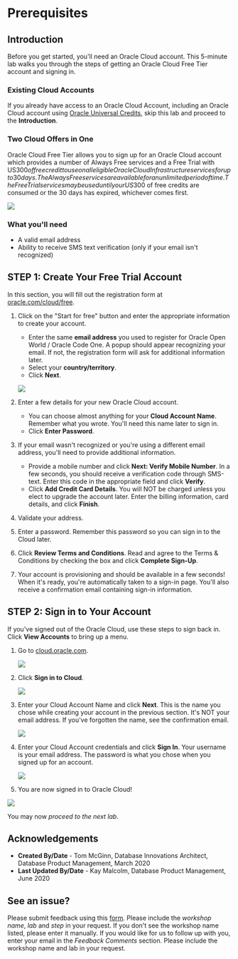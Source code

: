 # Prerequisites

## **Introduction**

Before you get started, you'll need an Oracle Cloud account. This 5-minute lab walks you through the steps of getting an Oracle Cloud Free Tier account and signing in.

### Existing Cloud Accounts

If you already have access to an Oracle Cloud Account, including an Oracle Cloud account using [Oracle Universal Credits](https://docs.oracle.com/en/cloud/get-started/subscriptions-cloud/csgsg/universal-credits.html), skip this lab and proceed to the **Introduction**.

### Two Cloud Offers in One

Oracle Cloud Free Tier allows you to sign up for an Oracle Cloud account which provides a number of Always Free services and a Free Trial with US$300 of free credit to use on all eligible Oracle Cloud Infrastructure services for up to 30 days. The Always Free services are available for an unlimited period of time. The Free Trial services may be used until your US$300 of free credits are consumed or the 30 days has expired, whichever comes first.

![](images/freetrial.png " ")

### What you'll need

* A valid email address
* Ability to receive SMS text verification (only if your email isn't recognized)

## **STEP 1**: Create Your Free Trial Account

In this section, you will fill out the registration form at [oracle.com/cloud/free](https://oracle.com/cloud/free).

1.  Click on the "Start for free" button and enter the appropriate information to create your account.
    * Enter the same **email address** you used to register for Oracle Open World / Oracle Code One. A popup should appear recognizing your email. If not, the registration form will ask for additional information later.
    * Select your **country/territory**.
    * Click **Next**.

    ![](images/signup-for-freetier.png " ")

2.  Enter a few details for your new Oracle Cloud account.
    * You can choose almost anything for your **Cloud Account Name**. Remember what you wrote. You'll need this name later to sign in.
    * Click **Enter Password**.

3.  If your email wasn't recognized or you're using a different email address, you'll need to provide additional information.
    * Provide a mobile number and click **Next: Verify Mobile Number**. In a few seconds, you should receive a verification code through SMS-text. Enter this code in the appropriate field and click **Verify**.
    * Click **Add Credit Card Details**. You will NOT be charged unless you elect to upgrade the account later. Enter the billing information, card details, and click **Finish**.

4. Validate your address.

5. Enter a password. Remember this password so you can sign in to the Cloud later.

6. Click **Review Terms and Conditions**. Read and agree to the Terms & Conditions by checking the box and click **Complete Sign-Up**.

7. Your account is provisioning and should be available in a few seconds! When it's ready, you're automatically taken to a sign-in page. You'll also receive a confirmation email containing sign-in information.

## **STEP 2**: Sign in to Your Account

If you've signed out of the Oracle Cloud, use these steps to sign back in. Click **View Accounts** to bring up a menu.

1. Go to [cloud.oracle.com](https://cloud.oracle.com).

    ![](images/cloud-login-1.png " ")

2. Click **Sign in to Cloud**.

    ![](images/cloud-login-2.png " ")

4. Enter your Cloud Account Name and click **Next**. This is the name you chose while creating your account in the previous section. It's NOT your email address. If you've forgotten the name, see the confirmation email.

    ![](images/cloud-login-tenant.png " ")

5. Enter your Cloud Account credentials and click **Sign In**. Your username is your email address. The password is what you chose when you signed up for an account.

    ![](images/username.png " ")

6. You are now signed in to Oracle Cloud!

  ![](images/oci-console-home-page.png " ")

You may now *proceed to the next lab*.

## **Acknowledgements**

- **Created By/Date** - Tom McGinn, Database Innovations Architect, Database Product Management, March 2020
- **Last Updated By/Date** - Kay Malcolm, Database Product Management, June 2020

## **See an issue?**
Please submit feedback using this [form](https://apexapps.oracle.com/pls/apex/f?p=133:1:::::P1_FEEDBACK:1). Please include the *workshop name*, *lab* and *step* in your request.  If you don't see the workshop name listed, please enter it manually. If you would like for us to follow up with you, enter your email in the *Feedback Comments* section.    Please include the workshop name and lab in your request.
